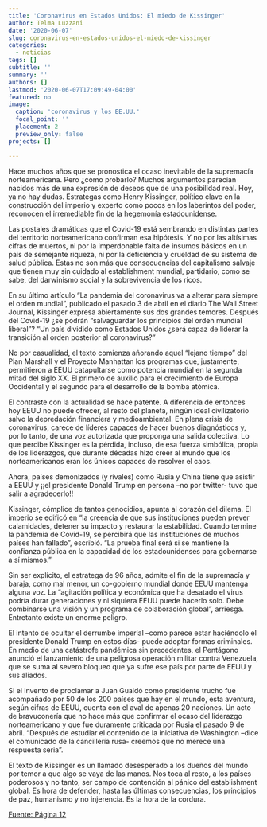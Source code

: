 ```yaml
---
title: 'Coronavirus en Estados Unidos: El miedo de Kissinger'
author: Telma Luzzani
date: '2020-06-07'
slug: coronavirus-en-estados-unidos-el-miedo-de-kissinger
categories:
  - noticias
tags: []
subtitle: ''
summary: ''
authors: []
lastmod: '2020-06-07T17:09:49-04:00'
featured: no
image:
  caption: 'coronavirus y los EE.UU.'
  focal_point: ''
  placement: 2
  preview_only: false
projects: []

---
```

Hace muchos años que se pronostica el ocaso inevitable de la supremacía norteamericana. Pero ¿cómo probarlo? Muchos argumentos parecían nacidos más de una expresión de deseos que de una posibilidad real. Hoy, ya no hay dudas. Estrategas como Henry Kissinger, político clave en la construcción del imperio y experto como pocos en los laberintos del poder, reconocen el irremediable fin de la hegemonía estadounidense.

Las postales dramáticas que el Covid-19 está sembrando en distintas partes del territorio norteamericano confirman esa hipótesis. Y no por las altísimas cifras de muertos, ni por la imperdonable falta de insumos básicos en un país de semejante riqueza, ni por la deficiencia y crueldad de su sistema de salud pública. Estas no son más que consecuencias del capitalismo salvaje que tienen muy sin cuidado al establishment mundial, partidario, como se sabe, del darwinismo social y la sobrevivencia de los ricos.

En su último artículo “La pandemia del coronavirus va a alterar para siempre el orden mundial”, publicado el pasado 3 de abril en el diario The Wall Street Journal, Kissinger expresa abiertamente sus dos grandes temores. Después del Covid-19 ¿se podrán “salvaguardar los principios del orden mundial liberal”? “Un país dividido como Estados Unidos ¿será capaz de liderar la transición al orden posterior al coronavirus?”

No por casualidad, el texto comienza añorando aquel “lejano tiempo” del Plan Marshall y el Proyecto Manhattan los programas que, justamente, permitieron a EEUU catapultarse como potencia mundial en la segunda mitad del siglo XX. El primero de auxilio para el crecimiento de Europa Occidental y el segundo para el desarrollo de la bomba atómica.

El contraste con la actualidad se hace patente. A diferencia de entonces hoy EEUU no puede ofrecer, al resto del planeta, ningún ideal civilizatorio salvo la depredación financiera y medioambiental. En plena crisis de coronavirus, carece de líderes capaces de hacer buenos diagnósticos y, por lo tanto, de una voz autorizada que proponga una salida colectiva. Lo que percibe Kissinger es la pérdida, incluso, de esa fuerza simbólica, propia de los liderazgos, que durante décadas hizo creer al mundo que los norteamericanos eran los únicos capaces de resolver el caos.

Ahora, países demonizados (y rivales) como Rusia y China tiene que asistir a EEUU y ¡¡el presidente Donald Trump en persona –no por twitter- tuvo que salir a agradecerlo!!

Kissinger, cómplice de tantos genocidios, apunta al corazón del dilema. El imperio se edificó en “la creencia de que sus instituciones pueden prever calamidades, detener su impacto y restaurar la estabilidad. Cuando termine la pandemia de Covid-19, se percibirá que las instituciones de muchos países han fallado”, escribió. “La prueba final será si se mantiene la confianza pública en la capacidad de los estadounidenses para gobernarse a sí mismos.”

Sin ser explícito, el estratega de 96 años, admite el fin de la supremacía y baraja, como mal menor, un co-gobierno mundial donde EEUU mantenga alguna voz. La “agitación política y económica que ha desatado el virus podría durar generaciones y ni siquiera EEUU puede hacerlo solo. Debe combinarse una visión y un programa de colaboración global”, arriesga. Entretanto existe un enorme peligro.

El intento de ocultar el derrumbe imperial –como parece estar haciéndolo el presidente Donald Trump en estos días- puede adoptar formas criminales. En medio de una catástrofe pandémica sin precedentes, el Pentágono anunció el lanzamiento de una peligrosa operación militar contra Venezuela, que se suma al severo bloqueo que ya sufre ese país por parte de EEUU y sus aliados.

Si el invento de proclamar a Juan Guaidó como presidente trucho fue acompañado por 50 de los 200 países que hay en el mundo, esta aventura, según cifras de EEUU, cuenta con el aval de apenas 20 naciones. Un acto de bravuconería que no hace más que confirmar el ocaso del liderazgo norteamericano y que fue duramente criticada por Rusia el pasado 9 de abril. “Después de estudiar el contenido de la iniciativa de Washington –dice el comunicado de la cancillería rusa- creemos que no merece una respuesta seria”.

El texto de Kissinger es un llamado desesperado a los dueños del mundo por temor a que algo se vaya de las manos. Nos toca al resto, a los países poderosos y no tanto, ser campo de contención al pánico del establishment global. Es hora de defender, hasta las últimas consecuencias, los principios de paz, humanismo y no injerencia. Es la hora de la cordura.


<a class="js-github-release" href="https://www.pagina12.com.ar"> Fuente: Página 12</a>